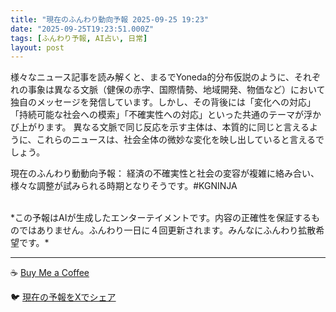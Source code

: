 ```yaml
---
title: "現在のふんわり動向予報 2025-09-25 19:23"
date: "2025-09-25T19:23:51.000Z"
tags: [ふんわり予報, AI占い, 日常]
layout: post
---
```


様々なニュース記事を読み解くと、まるでYoneda的分布仮説のように、それぞれの事象は異なる文脈（健保の赤字、国際情勢、地域開発、物価など）において独自のメッセージを発信しています。しかし、その背後には「変化への対応」「持続可能な社会への模索」「不確実性への対応」といった共通のテーマが浮かび上がります。  異なる文脈で同じ反応を示す主体は、本質的に同じと言えるように、これらのニュースは、社会全体の微妙な変化を映し出していると言えるでしょう。

現在のふんわり動動向予報：
経済の不確実性と社会の変容が複雑に絡み合い、様々な調整が試みられる時期となりそうです。#KGNINJA

<br>
*この予報はAIが生成したエンターテイメントです。内容の正確性を保証するものではありません。ふんわり一日に４回更新されます。みんなにふんわり拡散希望です。*

---
☕️ [Buy Me a Coffee](https://www.buymeacoffee.com/kgninja)

🐦 [現在の予報をXでシェア](https://twitter.com/intent/tweet?text=%E7%8F%BE%E5%9C%A8%E3%81%AE%E3%81%B5%E3%82%93%E3%82%8F%E3%82%8A%E4%BA%88%E5%A0%B1%3A%20%E3%80%8C%E6%A7%98%E3%80%85%E3%81%AA%E3%83%8B%E3%83%A5%E3%83%BC%E3%82%B9%E8%A8%98%E4%BA%8B%E3%82%92%E8%AA%AD%E3%81%BF%E8%A7%A3%E3%81%8F%E3%81%A8%E3%80%81%E3%81%BE%E3%82%8B%E3%81%A7Yoneda%E7%9A%84%E5%88%86%E5%B8%83%E4%BB%AE%E8%AA%AC%E3%81%AE%E3%82%88%E3%81%86%E3%81%AB%E3%80%81%E3%81%9D%E3%82%8C%E3%81%9E%E3%82%8C%E3%81%AE%E4%BA%8B%E8%B1%A1%E3%81%AF%E7%95%B0%E3%81%AA%E3%82%8B%E6%96%87%E8%84%88%EF%BC%88%E5%81%A5%E4%BF%9D%E3%81%AE%E8%B5%A4%E5%AD%97%E3%80%81%E5%9B%BD%E9%9A%9B%E6%83%85%E5%8B%A2%E3%80%81%E5%9C%B0%E5%9F%9F%E9%96%8B%E7%99%BA%E3%80%81%E7%89%A9%E4%BE%A1%E3%81%AA%E3%81%A9%EF%BC%89%E3%81%AB%E3%81%8A%E3%81%84%E3%81%A6%E7%8B%AC%E8%87%AA%E3%81%AE%E3%83%A1%E3%83%83%E3%82%BB%E3%83%BC%E3%82%B8%E3%82%92%E7%99%BA%E4%BF%A1%E3%81%97%E3%81%A6%E3%81%84%E3%81%BE%E3%81%99%E3%80%82%E3%80%8D%23KGNINJA%20%E7%B6%9A%E3%81%8D%E3%81%AF%E3%83%96%E3%83%AD%E3%82%B0%E3%81%A7%EF%BC%81%F0%9F%91%87&url=https%3A%2F%2Fkg-ninja.github.io%2FFunwariyoso%2F)
